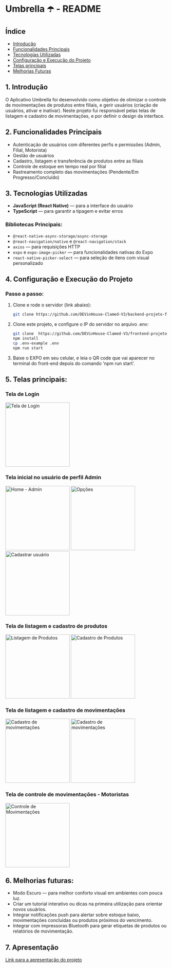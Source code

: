 # Umbrella ☂️ - README

## Índice
- [Introdução](#introducao)
- [Funcionalidades Principais](#funcionalidades-principais)
- [Tecnologias Utilizadas](#tecnologias-utilizadas)
- [Configuração e Execução do Projeto](#configuracao-e-execucao)
- [Telas principais](#telas-principais)
- [Melhorias Futuras](#melhorias-futuras)

## <a id="introducao"></a>1. Introdução

O Aplicativo Umbrella foi desenvolvido como objetivo de otimizar o controle de movimentações de produtos entre filiais, e gerir usuários (criação de usuários, ativar e inativar).
Neste projeto fui responsável pelas telas de listagem e cadastro de movimentações, e por definir o design da interface.

##  <a id="funcionalidades-principais"></a>2. Funcionalidades Principais

-  Autenticação de usuários com diferentes perfis e permissões (Admin, Filial, Motorista)
-  Gestão de usuários
-  Cadastro, listagem e transferência de produtos entre as filiais
-  Controle de estoque em tempo real por filial
-  Rastreamento completo das movimentações (Pendente/Em Progresso/Concluído)

## <a id="tecnologias-utilizadas"></a>3. Tecnologias Utilizadas

- **JavaScript (React Native)** — para a interface do usuário
- **TypeScript** — para garantir a tipagem e evitar erros

### Bibliotecas Principais:

- `@react-native-async-storage/async-storage`
- `@react-navigation/native` e `@react-navigation/stack`
- `axios` — para requisições HTTP
- `expo` e `expo-image-picker` — para funcionalidades nativas do Expo
- `react-native-picker-select` — para seleção de itens com visual personalizado

##  <a id="configuracao-e-execucao"></a>4. Configuração e Execução do Projeto

### Passo a passo:
1. Clone e rode o servidor (link abaixo):
   ```bash
   git clone https://github.com/DEVinHouse-Clamed-V3/backend-projeto-final-squad-1
   ```

2. Clone este projeto, e configure o IP do servidor no arquivo .env:
   
   ```bash
   git clone  https://github.com/DEVinHouse-Clamed-V3/frontend-projeto-final-squad-1.git
   npm install
   cp .env-example .env
   npm run start
   ```
   
4. Baixe o EXPO em seu celular, e leia o QR code que vai aparecer no terminal do front-end depois do comando 'npm run start'.

##  <a id="telas-principais"></a>5. Telas principais:
### Tela de Login
<img src="./assets/login.jpeg" alt="Tela de Login" width="200" />

### Tela inicial no usuário de perfil Admin
<img src="./assets/telainicialadmin.jpeg" alt="Home - Admin" width="200" />
<img src="./assets/opcoesuser.jpeg" alt="Opções" width="200" />
<img src="./assets/criaruser.jpeg" alt="Cadastrar usuário" width="200" />

### Tela de listagem e cadastro de produtos
<img src="./assets/listprod.jpeg" alt="Listagem de Produtos" width="200" />
<img src="./assets/cadastprod.jpeg" alt="Cadastro de Produtos" width="200" />

### Tela de listagem e cadastro de movimentações
<img src="./assets/listmov.jpeg" alt="Cadastro de movimentações" width="200" />
<img src="./assets/criarmov.jpeg" alt="Cadastro de movimentações" width="200" />

### Tela de controle de movimentações - Motoristas
<img src="./assets/inicialmotorista.jpeg" alt="Controle de Movimentações" width="200" />

##  <a id="melhorias-futuras"></a>6. Melhorias futuras:

- Modo Escuro — para melhor conforto visual em ambientes com pouca luz.
- Criar um tutorial interativo ou dicas na primeira utilização para orientar novos usuários.
- Integrar notificações push para alertar sobre estoque baixo, movimentações concluídas ou produtos próximos do vencimento.
- Integrar com impressoras Bluetooth para gerar etiquetas de produtos ou relatórios de movimentação.


## 7. Apresentação
[Link para a apresentação do projeto](https://www.canva.com/design/DAGpJ8xQ9ss/9T5y2kQWqx2I_E0IeJbggQ/edit?utm_content=DAGpJ8xQ9ss&utm_campaign=designshare&utm_medium=link2&utm_source=sharebutton)


